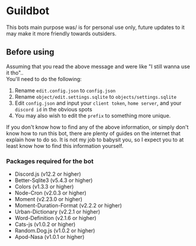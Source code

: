 # Guildbot
This bots main purpose was/ is for personal use only, future updates to it may make it more friendly towards outsiders.

## Before using
Assuming that you read the above message and were like "I still wanna use it tho"..<br />
You'll need to do the following:
1.   Rename `edit.config.json` to `config.json`
2.   Rename `object/edit.settings.sqlite` to `objects/settings.sqlite`
3.   Edit `config.json` and input your `client token`, `home server`, and your `discord id` in the obvious spots
4.   You may also wish to edit the `prefix` to something more unique.

If you don't know how to find any of the above information, or simply don't know how to run this bot, there are plenty of guides on the internet that explain how to do so. It is not my job to babysit you, so I expect you to at least know how to find this information yourself.

### Packages required for the bot
- Discord.js (v12.2 or higher)
- Better-Sqlite3 (v5.4.3 or higher)
- Colors (v1.3.3 or higher)
- Node-Cron (v2.0.3 or higher)
- Moment (v2.23.0 or higher)
- Moment-Duration-Format (v2.2.2 or higher)
- Urban-Dictionary (v2.2.1 or higher)
- Word-Definition (v2.1.6 or higher)
- Cats-js (v1.0.2 or higher)
- Random.Dog.js (v1.0.2 or higher)
- Apod-Nasa (v1.0.1 or higher)
